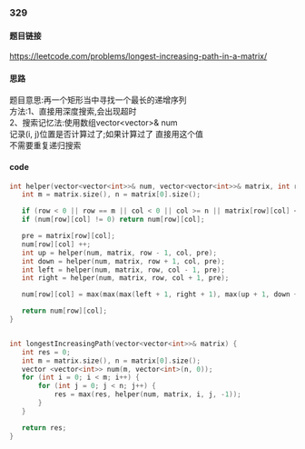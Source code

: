 ### 329
#### 题目链接
https://leetcode.com/problems/longest-increasing-path-in-a-matrix/

#### 思路
题目意思:再一个矩形当中寻找一个最长的递增序列  \
方法:1、直接用深度搜索,会出现超时  \
2、搜索记忆法:使用数组vector<vector<int>>& num  \
  记录(i, j)位置是否计算过了;如果计算过了 直接用这个值  \
  不需要重复递归搜索
  
 #### code
 
 ```cpp
int helper(vector<vector<int>>& num, vector<vector<int>>& matrix, int row, int col, int pre) {
    int m = matrix.size(), n = matrix[0].size();

    if (row < 0 || row == m || col < 0 || col >= n || matrix[row][col] <= pre) return 0;
    if (num[row][col] != 0) return num[row][col];

    pre = matrix[row][col];
    num[row][col] ++;
    int up = helper(num, matrix, row - 1, col, pre);
    int down = helper(num, matrix, row + 1, col, pre);
    int left = helper(num, matrix, row, col - 1, pre);
    int right = helper(num, matrix, row, col + 1, pre);

    num[row][col] = max(max(max(left + 1, right + 1), max(up + 1, down + 1)), num[row][col]);

    return num[row][col];
}


int longestIncreasingPath(vector<vector<int>>& matrix) {
    int res = 0;
    int m = matrix.size(), n = matrix[0].size();
    vector <vector<int>> num(m, vector<int>(n, 0));
    for (int i = 0; i < m; i++) {
        for (int j = 0; j < n; j++) {
            res = max(res, helper(num, matrix, i, j, -1));
        }
    }

    return res;
}

  
 ```